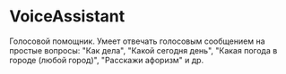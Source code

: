 # VoiceAssistant
Голосовой помощник. Умеет отвечать голосовым сообщением на простые вопросы: "Как дела", "Какой сегодня день",
"Какая погода в городе (любой город)", "Расскажи афоризм" и др.

